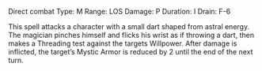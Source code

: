 Direct combat
Type: M
Range: LOS
Damage: P
Duration: I
Drain: F-6

This spell attacks a character with a small dart shaped from astral energy. The magician pinches himself and flicks his wrist as if throwing a dart, then makes a Threading test against the targets Willpower. After damage is inflicted, the target’s Mystic Armor is reduced by 2 until the end of the next turn.